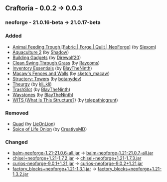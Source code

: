 ## Craftoria - 0.0.2 -> 0.0.3

### neoforge - 21.0.16-beta -> 21.0.17-beta

### Added

  * [Animal Feeding Trough [Fabric | Forge | Quilt | NeoForge]](https://www.curseforge.com/minecraft/mc-mods/animal-feeding-trough) (by [Slexom](https://www.curseforge.com/members/Slexom/projects))
  * [Aquaculture 2](https://www.curseforge.com/minecraft/mc-mods/aquaculture) (by [Shadow](https://www.curseforge.com/members/Shadow/projects))
  * [Building Gadgets](https://www.curseforge.com/minecraft/mc-mods/building-gadgets) (by [Direwolf20](https://www.curseforge.com/members/Direwolf20/projects))
  * [Clean Swing Through Grass](https://www.curseforge.com/minecraft/mc-mods/clean-swing-through-grass) (by [Raycoms](https://www.curseforge.com/members/Raycoms/projects))
  * [Inventory Essentials](https://www.curseforge.com/minecraft/mc-mods/inventory-essentials) (by [BlayTheNinth](https://www.curseforge.com/members/BlayTheNinth/projects))
  * [Macaw's Fences and Walls](https://www.curseforge.com/minecraft/mc-mods/macaws-fences-and-walls) (by [sketch_macaw](https://www.curseforge.com/members/sketch_macaw/projects))
  * [Structory: Towers](https://www.curseforge.com/minecraft/mc-mods/structory-towers) (by [botanydev](https://www.curseforge.com/members/botanydev/projects))
  * [Theurgy](https://www.curseforge.com/minecraft/mc-mods/theurgy) (by [kli_kli](https://www.curseforge.com/members/kli_kli/projects))
  * [TrashSlot](https://www.curseforge.com/minecraft/mc-mods/trashslot) (by [BlayTheNinth](https://www.curseforge.com/members/BlayTheNinth/projects))
  * [Waystones](https://www.curseforge.com/minecraft/mc-mods/waystones) (by [BlayTheNinth](https://www.curseforge.com/members/BlayTheNinth/projects))
  * [WITS (What Is This Structure?)](https://www.curseforge.com/minecraft/mc-mods/wits) (by [telepathicgrunt](https://www.curseforge.com/members/telepathicgrunt/projects))

### Removed

  * [Quad](https://www.curseforge.com/minecraft/mc-mods/quad) (by [LieOnLion](https://www.curseforge.com/members/LieOnLion/projects))
  * [Spice of Life Onion](https://www.curseforge.com/minecraft/mc-mods/spice-of-life-onion) (by [CreativeMD](https://www.curseforge.com/members/CreativeMD/projects))

### Changed

  * [balm-neoforge-1.21-21.0.6-all.jar](https://www.curseforge.com/minecraft/mc-mods/balm/files/5438018) -> [balm-neoforge-1.21-21.0.7-all.jar](https://www.curseforge.com/minecraft/mc-mods/balm/files/5442096)
  * [chisel+neoforge+1.21-1.7.2.jar](https://www.curseforge.com/minecraft/mc-mods/chisel-reborn/files/5425184) -> [chisel+neoforge+1.21-1.7.3.jar](https://www.curseforge.com/minecraft/mc-mods/chisel-reborn/files/5442354)
  * [curios-neoforge-9.0.1+1.21.jar](https://www.curseforge.com/minecraft/mc-mods/curios-continuation/files/5438916) -> [curios-neoforge-9.0.2+1.21.jar](https://www.curseforge.com/minecraft/mc-mods/curios-continuation/files/5441959)
  * [factory_blocks+neoforge+1.21-1.3.1.jar](https://www.curseforge.com/minecraft/mc-mods/factory-blocks/files/5439711) -> [factory_blocks+neoforge+1.21-1.3.2.jar](https://www.curseforge.com/minecraft/mc-mods/factory-blocks/files/5442380)

